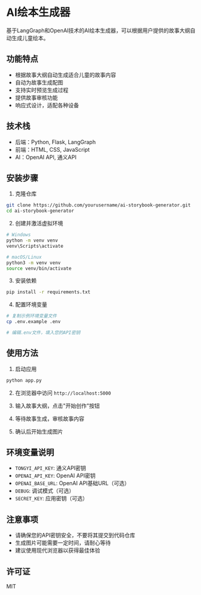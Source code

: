 # AI绘本生成器

基于LangGraph和OpenAI技术的AI绘本生成器，可以根据用户提供的故事大纲自动生成儿童绘本。

## 功能特点

- 根据故事大纲自动生成适合儿童的故事内容
- 自动为故事生成配图
- 支持实时预览生成过程
- 提供故事审核功能
- 响应式设计，适配各种设备

## 技术栈

- 后端：Python, Flask, LangGraph
- 前端：HTML, CSS, JavaScript
- AI：OpenAI API, 通义API

## 安装步骤

1. 克隆仓库
```bash
git clone https://github.com/yourusername/ai-storybook-generator.git
cd ai-storybook-generator
```

2. 创建并激活虚拟环境
```bash
# Windows
python -m venv venv
venv\Scripts\activate

# macOS/Linux
python3 -m venv venv
source venv/bin/activate
```

3. 安装依赖
```bash
pip install -r requirements.txt
```

4. 配置环境变量
```bash
# 复制示例环境变量文件
cp .env.example .env

# 编辑.env文件，填入您的API密钥
```

## 使用方法

1. 启动应用
```bash
python app.py
```

2. 在浏览器中访问 `http://localhost:5000`

3. 输入故事大纲，点击"开始创作"按钮

4. 等待故事生成，审核故事内容

5. 确认后开始生成图片

## 环境变量说明

- `TONGYI_API_KEY`: 通义API密钥
- `OPENAI_API_KEY`: OpenAI API密钥
- `OPENAI_BASE_URL`: OpenAI API基础URL（可选）
- `DEBUG`: 调试模式（可选）
- `SECRET_KEY`: 应用密钥（可选）

## 注意事项

- 请确保您的API密钥安全，不要将其提交到代码仓库
- 生成图片可能需要一定时间，请耐心等待
- 建议使用现代浏览器以获得最佳体验

## 许可证

MIT 